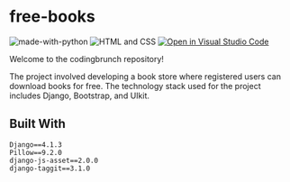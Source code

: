 # free-books


![made-with-python](https://img.shields.io/badge/Made%20with-Python-1f425f.svg)
![HTML and CSS](https://img.shields.io/badge/HTML%20and-CSS-1f425f.svg)
[![Open in Visual Studio Code](https://img.shields.io/static/v1?logo=visualstudiocode&label=&message=Open%20in%20Visual%20Studio%20Code&labelColor=2c2c32&color=007acc&logoColor=007acc)](https://github.dev/Nayemjaman/free-books)
</hr>

Welcome to the codingbrunch repository!

The project involved developing a book store where registered users can download books for free. The technology stack used for the project includes Django, Bootstrap, and UIkit.


## Built With

```
Django==4.1.3
Pillow==9.2.0
django-js-asset==2.0.0
django-taggit==3.1.0
```
